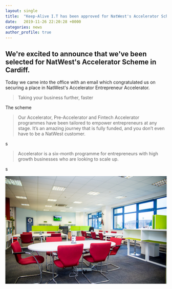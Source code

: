```yaml
---
layout: single
title:  "Keep-Alive I.T has been approved for NatWest's Accelerator Scheme in Cardiff."
date:   2019-11-26 22:20:28 +0000
categories: news
author_profile: true
---
```


## We're excited to announce that we've been selected for NatWest's Accelerator Scheme in Cardiff.

Today we came into the office with an email which congratulated us on securing a place in NatWest's Accelerator Entrepreneur Accelerator.

> Taking your business further, faster

The scheme

> Our Accelerator, Pre-Accelerator and Fintech Accelerator programmes have been tailored to empower entrepreneurs at any stage. It’s an amazing journey that is fully funded, and you don’t even have to be a NatWest customer.

s

> Accelerator is a six-month programme for entrepreneurs with high growth businesses who are looking to scale up.

s

<img class="lazy" src="/assets/images/welsh-ice.jpg" />


<a href="https://www.business.natwest.com/business/business-services/entrepreneur-accelerator.html" />